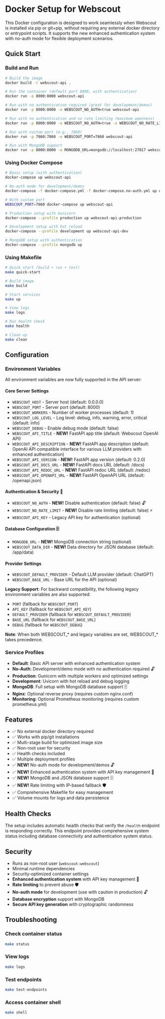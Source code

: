 # Docker Setup for Webscout

This Docker configuration is designed to work seamlessly when Webscout is installed via pip or git+pip, without requiring any external docker directory or entrypoint scripts. It supports the new enhanced authentication system with no-auth mode for flexible deployment scenarios.

## Quick Start

### Build and Run

```bash
# Build the image
docker build -t webscout-api .

# Run the container (default port 8000, with authentication)
docker run -p 8000:8000 webscout-api

# Run with no authentication required (great for development/demos)
docker run -p 8000:8000 -e WEBSCOUT_NO_AUTH=true webscout-api

# Run with no authentication and no rate limiting (maximum openness)
docker run -p 8000:8000 -e WEBSCOUT_NO_AUTH=true -e WEBSCOUT_NO_RATE_LIMIT=true webscout-api

# Run with custom port (e.g., 7860)
docker run -p 7860:7860 -e WEBSCOUT_PORT=7860 webscout-api

# Run with MongoDB support
docker run -p 8000:8000 -e MONGODB_URL=mongodb://localhost:27017 webscout-api
```

### Using Docker Compose

```bash
# Basic setup (with authentication)
docker-compose up webscout-api

# No-auth mode for development/demos
docker-compose -f docker-compose.yml -f docker-compose.no-auth.yml up webscout-api

# With custom port
WEBSCOUT_PORT=7860 docker-compose up webscout-api

# Production setup with Gunicorn
docker-compose --profile production up webscout-api-production

# Development setup with hot reload
docker-compose --profile development up webscout-api-dev

# MongoDB setup with authentication
docker-compose --profile mongodb up
```

### Using Makefile

```bash
# Quick start (build + run + test)
make quick-start

# Build image
make build

# Start services
make up

# View logs
make logs

# Run health check
make health

# Clean up
make clean
```

## Configuration

### Environment Variables

All environment variables are now fully supported in the API server:

#### **Core Server Settings**
- `WEBSCOUT_HOST` - Server host (default: 0.0.0.0)
- `WEBSCOUT_PORT` - Server port (default: 8000)
- `WEBSCOUT_WORKERS` - Number of worker processes (default: 1)
- `WEBSCOUT_LOG_LEVEL` - Log level: debug, info, warning, error, critical (default: info)
- `WEBSCOUT_DEBUG` - Enable debug mode (default: false)
- `WEBSCOUT_API_TITLE` - **NEW!** FastAPI app title (default: Webscout OpenAI API)
- `WEBSCOUT_API_DESCRIPTION` - **NEW!** FastAPI app description (default: OpenAI API compatible interface for various LLM providers with enhanced authentication)
- `WEBSCOUT_API_VERSION` - **NEW!** FastAPI app version (default: 0.2.0)
- `WEBSCOUT_API_DOCS_URL` - **NEW!** FastAPI docs URL (default: /docs)
- `WEBSCOUT_API_REDOC_URL` - **NEW!** FastAPI redoc URL (default: /redoc)
- `WEBSCOUT_API_OPENAPI_URL` - **NEW!** FastAPI OpenAPI URL (default: /openapi.json)

#### **Authentication & Security** 🔐
- `WEBSCOUT_NO_AUTH` - **NEW!** Disable authentication (default: false) 🔓
- `WEBSCOUT_NO_RATE_LIMIT` - **NEW!** Disable rate limiting (default: false) ⚡
- `WEBSCOUT_API_KEY` - Legacy API key for authentication (optional)

#### **Database Configuration** 🗄️
- `MONGODB_URL` - **NEW!** MongoDB connection string (optional)
- `WEBSCOUT_DATA_DIR` - **NEW!** Data directory for JSON database (default: /app/data)

#### **Provider Settings**
- `WEBSCOUT_DEFAULT_PROVIDER` - Default LLM provider (default: ChatGPT)
- `WEBSCOUT_BASE_URL` - Base URL for the API (optional)

**Legacy Support**: For backward compatibility, the following legacy environment variables are also supported:
- `PORT` (fallback for `WEBSCOUT_PORT`)
- `API_KEY` (fallback for `WEBSCOUT_API_KEY`)
- `DEFAULT_PROVIDER` (fallback for `WEBSCOUT_DEFAULT_PROVIDER`)
- `BASE_URL` (fallback for `WEBSCOUT_BASE_URL`)
- `DEBUG` (fallback for `WEBSCOUT_DEBUG`)

**Note**: When both WEBSCOUT_* and legacy variables are set, WEBSCOUT_* takes precedence.

### Service Profiles

- **Default**: Basic API server with enhanced authentication system
- **No-Auth**: Development/demo mode with no authentication required 🔓
- **Production**: Gunicorn with multiple workers and optimized settings
- **Development**: Uvicorn with hot reload and debug logging
- **MongoDB**: Full setup with MongoDB database support 🗄️
- **Nginx**: Optional reverse proxy (requires custom nginx.conf)
- **Monitoring**: Optional Prometheus monitoring (requires custom prometheus.yml)

## Features

- ✅ No external docker directory required
- ✅ Works with pip/git installations
- ✅ Multi-stage build for optimized image size
- ✅ Non-root user for security
- ✅ Health checks included
- ✅ Multiple deployment profiles
- ✅ **NEW!** No-auth mode for development/demos 🔓
- ✅ **NEW!** Enhanced authentication system with API key management 🔑
- ✅ **NEW!** MongoDB and JSON database support 🗄️
- ✅ **NEW!** Rate limiting with IP-based fallback 🛡️
- ✅ Comprehensive Makefile for easy management
- ✅ Volume mounts for logs and data persistence

## Health Checks

The setup includes automatic health checks that verify the `/health` endpoint is responding correctly. This endpoint provides comprehensive system status including database connectivity and authentication system status.

## Security

- Runs as non-root user (`webscout:webscout`)
- Minimal runtime dependencies
- Security-optimized container settings
- **Enhanced authentication system** with API key management 🔑
- **Rate limiting** to prevent abuse 🛡️
- **No-auth mode** for development (use with caution in production) 🔓
- **Database encryption** support with MongoDB
- **Secure API key generation** with cryptographic randomness

## Troubleshooting

### Check container status
```bash
make status
```

### View logs
```bash
make logs
```

### Test endpoints
```bash
make test-endpoints
```

### Access container shell
```bash
make shell
```
